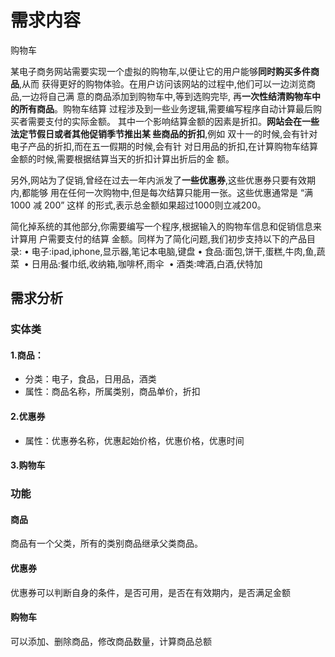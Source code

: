 # 需求内容

购物车

某电子商务网站需要实现一个虚拟的购物车,以便让它的用户能够**同时购买多件商品**,从而
获得更好的购物体验。在用户访问该网站的过程中,他们可以一边浏览商品,一边将自己满
意的商品添加到购物车中,等到选购完毕, 再**一次性结清购物车中的所有商品**。购物车结算
过程涉及到一些业务逻辑,需要编写程序自动计算最后购买者需要支付的实际金额。
其中一个影响结算金额的因素是折扣。**网站会在一些法定节假日或者其他促销季节推出某
些商品的折扣**,例如 双十一的时候,会有针对电子产品的折扣,而在五一假期的时候,会有针
对日用品的折扣,在计算购物车结算金额的时候,需要根据结算当天的折扣计算出折后的金
额。

另外,网站为了促销,曾经在过去一年内派发了**一些优惠券**,这些优惠券只要有效期内,都能够
用在任何一次购物中,但是每次结算只能用一张。这些优惠通常是 “满 1000 减 200” 这样
的形式,表示总金额如果超过1000则立减200。

简化掉系统的其他部分,你需要编写一个程序,根据输入的购物车信息和促销信息来计算用
户需要支付的结算 金额。同样为了简化问题,我们初步支持以下的产品目录:
• 电子:ipad,iphone,显示器,笔记本电脑,键盘
• 食品:面包,饼干,蛋糕,牛肉,鱼,蔬菜 
• 日用品:餐巾纸,收纳箱,咖啡杯,雨伞 
• 酒类:啤酒,白酒,伏特加

## 需求分析

### 实体类

#### 1.商品：

- 分类：电子，食品，日用品，酒类
- 属性：商品名称，所属类别，商品单价，折扣

#### 2.优惠券

- 属性：优惠券名称，优惠起始价格，优惠价格，优惠时间

#### 3.购物车

### 功能

#### 商品

商品有一个父类，所有的类别商品继承父类商品。

#### 优惠券

优惠券可以判断自身的条件，是否可用，是否在有效期内，是否满足金额

#### 购物车

可以添加、删除商品，修改商品数量，计算商品总额